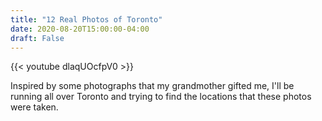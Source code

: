 ```yaml
---
title: "12 Real Photos of Toronto"
date: 2020-08-20T15:00:00-04:00
draft: False
---
```


{{< youtube dlaqUOcfpV0 >}}

Inspired by some photographs that my grandmother gifted me, I'll be running all over Toronto and trying to find the locations that these photos were taken.
